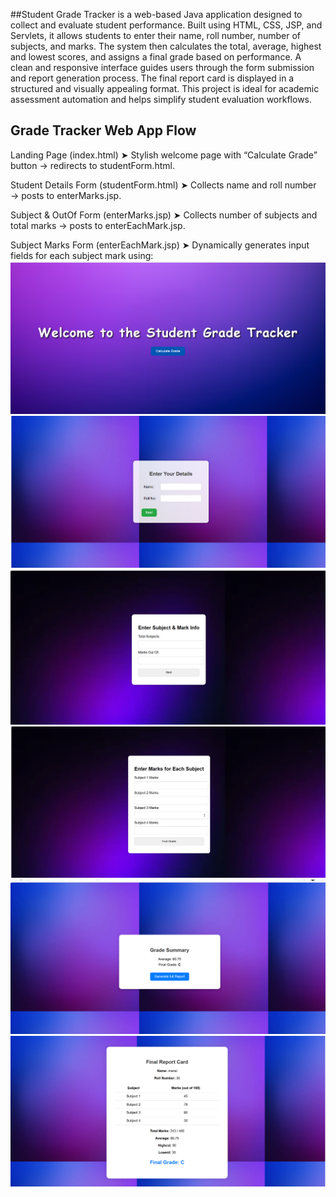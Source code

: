 ##Student Grade Tracker is a web-based Java application designed to collect and evaluate student performance. Built using HTML, CSS, JSP, and Servlets, it allows students to enter their name, roll number, number of subjects, and marks. The system then calculates the total, average, highest and lowest scores, and assigns a final grade based on performance. A clean and responsive interface guides users through the form submission and report generation process. The final report card is displayed in a structured and visually appealing format. This project is ideal for academic assessment automation and helps simplify student evaluation workflows.
## Grade Tracker Web App Flow
Landing Page (index.html)
➤ Stylish welcome page with “Calculate Grade” button → redirects to studentForm.html.

Student Details Form (studentForm.html)
➤ Collects name and roll number → posts to enterMarks.jsp.

Subject & OutOf Form (enterMarks.jsp)
➤ Collects number of subjects and total marks → posts to enterEachMark.jsp.

Subject Marks Form (enterEachMark.jsp)
➤ Dynamically generates input fields for each subject mark using:
![Screenshots](https://github.com/mansi-priya/codeAlpha_StudentGradeTrackers/blob/main/screenshots/Screenshot%20(233).png)
![Screenshots](https://github.com/mansi-priya/codeAlpha_StudentGradeTrackers/blob/main/screenshots/Screenshot%20(234).png)
![Screenshots](https://github.com/mansi-priya/codeAlpha_StudentGradeTrackers/blob/main/screenshots/Screenshot%20(235).png)
![Screenshots](https://github.com/mansi-priya/codeAlpha_StudentGradeTrackers/blob/main/screenshots/Screenshot%20(236).png)
![Screenshots](https://github.com/mansi-priya/codeAlpha_StudentGradeTrackers/blob/main/screenshots/Screenshot%20(237).png)
![Screenshots](https://github.com/mansi-priya/codeAlpha_StudentGradeTrackers/blob/main/screenshots/Screenshot%20(238).png)
